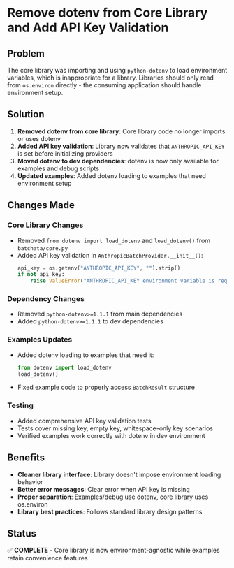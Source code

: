 # Remove dotenv from Core Library and Add API Key Validation

## Problem
The core library was importing and using `python-dotenv` to load environment variables, which is inappropriate for a library. Libraries should only read from `os.environ` directly - the consuming application should handle environment setup.

## Solution
1. **Removed dotenv from core library**: Core library code no longer imports or uses dotenv
2. **Added API key validation**: Library now validates that `ANTHROPIC_API_KEY` is set before initializing providers
3. **Moved dotenv to dev dependencies**: dotenv is now only available for examples and debug scripts
4. **Updated examples**: Added dotenv loading to examples that need environment setup

## Changes Made

### Core Library Changes
- Removed `from dotenv import load_dotenv` and `load_dotenv()` from `batchata/core.py`
- Added API key validation in `AnthropicBatchProvider.__init__()`:
  ```python
  api_key = os.getenv("ANTHROPIC_API_KEY", "").strip()
  if not api_key:
      raise ValueError("ANTHROPIC_API_KEY environment variable is required...")
  ```

### Dependency Changes
- Removed `python-dotenv>=1.1.1` from main dependencies
- Added `python-dotenv>=1.1.1` to dev dependencies

### Examples Updates
- Added dotenv loading to examples that need it:
  ```python
  from dotenv import load_dotenv
  load_dotenv()
  ```
- Fixed example code to properly access `BatchResult` structure

### Testing
- Added comprehensive API key validation tests
- Tests cover missing key, empty key, whitespace-only key scenarios
- Verified examples work correctly with dotenv in dev environment

## Benefits
- **Cleaner library interface**: Library doesn't impose environment loading behavior
- **Better error messages**: Clear error when API key is missing
- **Proper separation**: Examples/debug use dotenv, core library uses os.environ
- **Library best practices**: Follows standard library design patterns

## Status
✅ **COMPLETE** - Core library is now environment-agnostic while examples retain convenience features